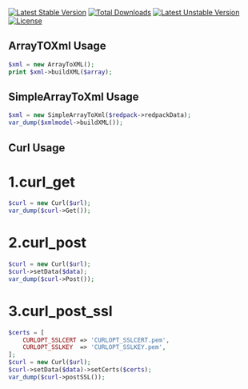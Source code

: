 [![Latest Stable Version][image-1]][1] [![Total Downloads][image-2]][2] [![Latest Unstable Version][image-3]][3] [![License][image-4]][4]

[1]:	https://packagist.org/packages/liasica/yii2-helpers
[2]:	https://packagist.org/packages/liasica/yii2-helpers
[3]:	https://packagist.org/packages/liasica/yii2-helpers
[4]:	https://packagist.org/packages/liasica/yii2-helpers

[image-1]:	https://poser.pugx.org/liasica/yii2-helpers/v/stable
[image-2]:	https://poser.pugx.org/liasica/yii2-helpers/downloads
[image-3]:	https://poser.pugx.org/liasica/yii2-helpers/v/unstable
[image-4]:	https://poser.pugx.org/liasica/yii2-helpers/license

## ArrayTOXml Usage
```php
$xml = new ArrayToXML();
print $xml->buildXML($array);
```

## SimpleArrayToXml Usage
```php
$xml = new SimpleArrayToXml($redpack->redpackData);
var_dump($xmlmodel->buildXML());
```

## Curl Usage
# 1.curl_get
```php
$curl = new Curl($url);
var_dump($curl->Get());
```
# 2.curl_post
```php
$curl = new Curl($url);
$curl->setData($data);
var_dump($curl->Post());
```
# 3.curl_post_ssl
```php
$certs = [
    CURLOPT_SSLCERT => 'CURLOPT_SSLCERT.pem',
    CURLOPT_SSLKEY  => 'CURLOPT_SSLKEY.pem',
];
$curl = new Curl($url);
$curl->setData($data)->setCerts($certs);
var_dump($curl->postSSL());
```
